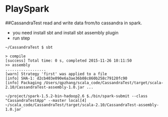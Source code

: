 # PlaySpark

##CassandraTest
read and write data from/to  cassandra in spark.

- you need install sbt and install sbt assembly plugin
- run step
```shell
~/CassandraTest $ sbt

> compile
[success] Total time: 0 s, completed 2015-11-26 10:11:50
>> assembly
..................
[warn] Strategy 'first' was applied to a file
[info] SHA-1: d2cb403e090e6a3ae36b08c860b258c79120fc90
[info] Packaging /Users/qpzhang/scala_code/CassandraTest/target/scala-2.10/CassandraTest-assembly-1.0.jar ...

~/project/spark-1.5.2-bin-hadoop2.6 $./bin/spark-submit --class "CassandraTestApp" --master local[4] ~/scala_code/CassandraTest/target/scala-2.10/CassandraTest-assembly-1.0.jar

```
